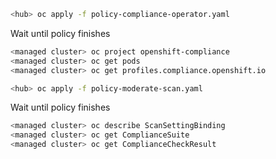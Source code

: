 ```bash
<hub> oc apply -f policy-compliance-operator.yaml
```

Wait until policy finishes

```bash
<managed cluster> oc project openshift-compliance
<managed cluster> oc get pods
<managed cluster> oc get profiles.compliance.openshift.io
```

```bash
<hub> oc apply -f policy-moderate-scan.yaml
```

Wait until policy finishes

```bash
<managed cluster> oc describe ScanSettingBinding
<managed cluster> oc get ComplianceSuite
<managed cluster> oc get ComplianceCheckResult
```

